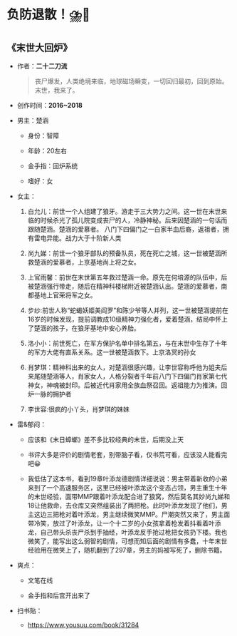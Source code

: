 # 负防退散！⛈️🤢

## 《末世大回炉》

- 作者：**二十二刀流**
  
    > 丧尸爆发，人类绝境来临，地球磁场瞬变，一切回归最初，回到原始。
    末世，我来了。

- 创作时间：**2016~2018**

- 男主：楚涵

  * 身份：智障
  
  * 年龄：20左右
  * 金手指：回炉系统
  * 嗜好：女

- 女主：

  1. 白允儿：前世一个人组建了狼牙。游走于三大势力之间。这一世在末世来临的时候杀光了孤儿院变成丧尸的人，冷静神秘。后来因楚涵的一句话而跟随楚涵。楚涵的爱慕者。
  八门下四偏门之一白家半血后裔，返祖者，拥有雷电异能。战力大于十阶新人类

  2. 尚九娣：前世一个狼牙部队的预备队员，死在死亡之城，这一世被楚涵所救楚涵的爱慕者，上京基地尚上将之女。
  3. 上官雨馨：前世在末世第五年救过楚涵一命。原先在何培源的队伍中，后被楚涵强行带走，随后在精神科楼梯附近被楚涵认出。楚涵的爱慕者，南都基地上官荣将军之女。
  4. 步纱:前世人称“蛇蝎妖姬美阎罗”和陈少爷等人并列，这一世被楚涵提前在16岁的时候发现，提前调教成10级精神力强化者，爱着楚涵，结局中怀上了楚涵的孩子，在狼牙基地中安心养胎。
  5. 洛小小：前世死亡，在军方保护名单中排名第五，与在末世中生存了十年的军方大佬有直系关系。这一世被楚涵救下。上京洛冥的孙女
  6. 肖梦琪：精神科出来的女人，对楚涵很感兴趣，让李世容称呼他为姐夫后来尾随楚涵等人，肖家女人，人格分裂者千年前八门下四偏门肖家第七代神女，神魂被封印。后被近代肖家用全族血祭召回。返祖能力为推演。回炉一脉的拥护者
  7. 李世容:很疯的小丫头，肖梦琪的妹妹

- 雷&郁闷：

  * 应该和《末日蟑螂》差不多比较经典的末世，后期没上天

  * 书评大多是评价的剧情老套，别带脑子看，仅书荒可看，应该没人能看完吧😀
  * 我低估了这本书，看到19章叶添龙德剧情详细说说：男主带着新收的小弟来到了一个高速服务区，这里已经被叶添龙这个变态占领，男主重生十年的末世经验，面带MMP跟着叶添龙配合进了狼窝，然后莫名其妙尚九娣和18让他救命，去仓库又突然组装出了两把枪。此时叶添龙发现了他们，男主这边三把枪对着叶添龙，男主继续微笑MMP。尸潮突然又来了，男主面带冷笑，放过了叶添龙，让一个十二岁的小女孩拿着枪发着抖看着叶添龙，自己带头杀丧尸杀到手抽经，叶添龙反手抢过枪把女孩扔下楼。我也微笑了，能写出这么弱智的剧情，可想而知后面的剧情有多蠢，十年末世经验用在微笑上了，随机翻到了297章，男主的妈被写死了，删除书籍。

- 爽点：
  
  * 文笔在线

  * 金手指和后宫开出来了

- 扫书贴：
  
  * <https://www.yousuu.com/book/31284>